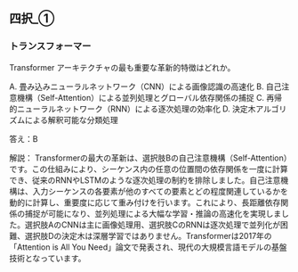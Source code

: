 ## 四択_①
### トランスフォーマー
Transformer アーキテクチャの最も重要な革新的特徴はどれか。

A. 畳み込みニューラルネットワーク（CNN）による画像認識の高速化
B. 自己注意機構（Self-Attention）による並列処理とグローバル依存関係の捕捉
C. 再帰的ニューラルネットワーク（RNN）による逐次処理の効率化
D. 決定木アルゴリズムによる解釈可能な分類処理

答え：B

解説：
Transformerの最大の革新は、選択肢Bの自己注意機構（Self-Attention）です。この仕組みにより、シーケンス内の任意の位置間の依存関係を一度に計算でき、従来のRNNやLSTMのような逐次処理の制約を排除しました。自己注意機構は、入力シーケンスの各要素が他のすべての要素とどの程度関連しているかを動的に計算し、重要度に応じて重み付けを行います。これにより、長距離依存関係の捕捉が可能になり、並列処理による大幅な学習・推論の高速化を実現しました。選択肢AのCNNは主に画像処理用、選択肢CのRNNは逐次処理で並列化が困難、選択肢Dの決定木は深層学習ではありません。Transformerは2017年の「Attention is All You Need」論文で発表され、現代の大規模言語モデルの基盤技術となっています。 